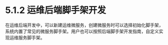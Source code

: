 # 5.1.2 运维后端脚手架开发

在运维后端开发中，可以新建运维微服务，创建微服务时可以选择初始化脚手架，系统内置了常见的微服务脚手架。用户也可以按照后端脚手架开发指南，自定义实现运维服务脚手架。
